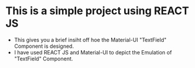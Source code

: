 # This is a simple project using REACT JS

* This gives you a brief insiht off hoe the Material-UI "TextField" Component is designed.
* I have used REACT JS and Material-UI to depict the Emulation of "TextField" Component.
